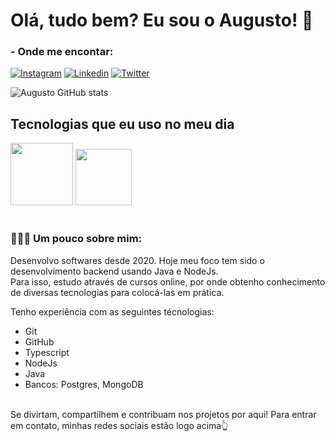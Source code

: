 <h1>Olá, tudo bem? Eu sou o Augusto! 👋</h1>


### - Onde me encontar:

[![Instagram](https://img.shields.io/badge/Instagram-E4405F?style=for-the-badge&logo=instagram&logoColor=white)](https://www.instagram.com/augustoosantana_/)
[![Linkedin](https://img.shields.io/badge/LinkedIn-0077B5?style=for-the-badge&logo=linkedin&logoColor=white)](https://www.linkedin.com/in/augusto-santana-guilherme-6686a3241/)
[![Twitter](https://img.shields.io/badge/Twitter-1DA1F2?style=for-the-badge&logo=twitter&logoColor=white)](https://twitter.com/AugustooSant)

![Augusto GitHub stats](https://github-readme-stats.vercel.app/api?username=AugustooW5&show_icons=true&theme=dracula&count_private=true)

## Tecnologias que eu uso no meu dia

<div style="align-itens: center">
  <img src="https://cdn.jsdelivr.net/gh/devicons/devicon/icons/java/java-original-wordmark.svg"  widht=100 height=100/>        
  <img src="https://cdn.jsdelivr.net/gh/devicons/devicon/icons/nodejs/nodejs-plain.svg" widht=80 height=90/>
</div><br/>

### 👨🏻‍💻 Um pouco sobre mim:
Desenvolvo softwares desde 2020. Hoje meu foco tem sido o desenvolvimento backend usando Java e NodeJs.<br/>
Para isso, estudo através de cursos online, por onde obtenho conhecimento de diversas tecnologias para colocá-las em prática.

Tenho experiência com as seguintes técnologias:

 - Git
 - GitHub
 - Typescript
 - NodeJs
 - Java
 - Bancos: Postgres, MongoDB
</br>
Se divirtam, compartilhem e contribuam nos projetos por aqui! Para entrar em contato, minhas redes sociais estão logo acima👆
